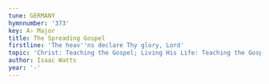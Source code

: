 ```yaml
---
tune: GERMANY
hymnnumber: '373'
key: A♭ Major
title: The Spreading Gospel
firstline: 'The heav''ns declare Thy glory, Lord'
topic: 'Christ: Teaching the Gospel; Living His Life: Teaching the Gospel'
author: Isaac Watts
year: '-'
---
```

